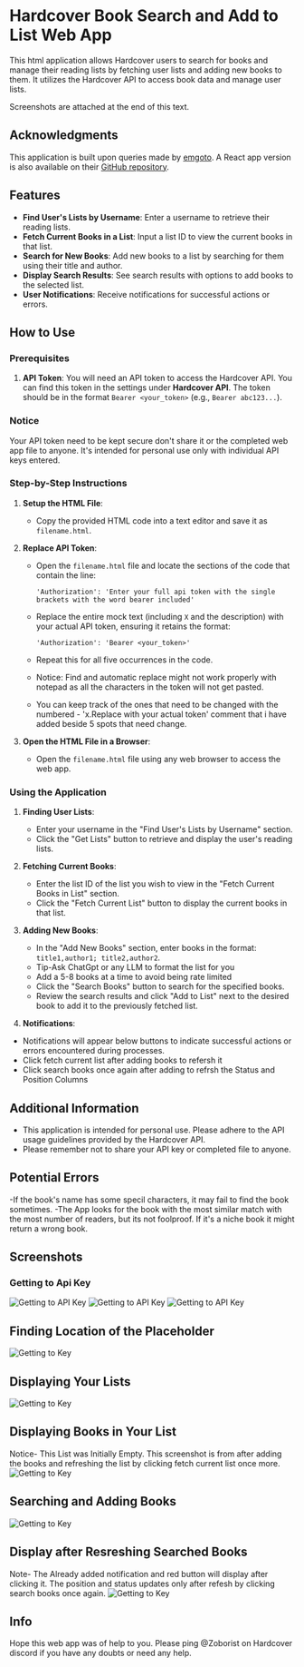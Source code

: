 # Hardcover Book Search and Add to List Web App
This html application allows Hardcover users to search for books and manage their reading lists by fetching user lists and adding new books to them. It utilizes the Hardcover API to access book data and manage user lists.
<p>Screenshots are attached at the end of this text.</p>

## Acknowledgments

This application is built upon queries made by [emgoto](https://github.com/emgoto). A React app version is also available on their [GitHub repository](https://github.com/emgoto).

## Features

- **Find User's Lists by Username**: Enter a username to retrieve their reading lists.
- **Fetch Current Books in a List**: Input a list ID to view the current books in that list.
- **Search for New Books**: Add new books to a list by searching for them using their title and author.
- **Display Search Results**: See search results with options to add books to the selected list.
- **User Notifications**: Receive notifications for successful actions or errors.

## How to Use

### Prerequisites

1. **API Token**: You will need an API token to access the Hardcover API. You can find this token in the settings under **Hardcover API**. The token should be in the format `Bearer <your_token>` (e.g., `Bearer abc123...`).
### Notice 
 Your API token need to be kept secure don't share it or the completed web app file to anyone. It's intended for personal use only with individual API keys entered.

### Step-by-Step Instructions

1. **Setup the HTML File**:
   - Copy the provided HTML code into a text editor and save it as `filename.html`.

2. **Replace API Token**:
   - Open the `filename.html` file and locate the sections of the code that contain the line:
     ```
     'Authorization': 'Enter your full api token with the single brackets with the word bearer included'
     ```
   - Replace the entire mock text (including `X` and the description) with your actual API token, ensuring it retains the format:
     ```
     'Authorization': 'Bearer <your_token>'
     ```
   - Repeat this for all five occurrences in the code.

   - Notice: Find and automatic replace might not work properly with notepad as all the characters in the token will not get pasted. 
   - You can keep track of the ones that need to be changed with the numbered - 'x.Replace with your actual token' comment that i have added beside 5 spots that need change.

3. **Open the HTML File in a Browser**:
   - Open the `filename.html` file using any web browser to access the web app.

### Using the Application

1. **Finding User Lists**:
   - Enter your username in the "Find User's Lists by Username" section.
   - Click the "Get Lists" button to retrieve and display the user's reading lists.

2. **Fetching Current Books**:
   - Enter the list ID of the list you wish to view in the "Fetch Current Books in List" section.
   - Click the "Fetch Current List" button to display the current books in that list.

3. **Adding New Books**:
   - In the "Add New Books" section, enter books in the format: `title1,author1; title2,author2`.
   - Tip-Ask ChatGpt or any LLM to format the list for you
   - Add a 5-8 books at a time to avoid being rate limited
   - Click the "Search Books" button to search for the specified books.
   - Review the search results and click "Add to List" next to the desired book to add it to the previously fetched list.

4. **Notifications**:
- Notifications will appear below buttons to indicate successful actions or errors encountered during processes.
- Click fetch current list after adding books to refersh it
- Click search books once again after adding to refrsh the Status and Position Columns 
## Additional Information

- This application is intended for personal use. Please adhere to the API usage guidelines provided by the Hardcover API.
- Please remember not to share your API key or completed file to anyone.

## Potential Errors
-If the book's name has some specil characters, it may fail to find the book sometimes.
-The App looks for the book with the most similar match with the most number of readers, but its not foolproof. If it's a niche book it might return a wrong book.

## Screenshots
### Getting to Api Key
 ![Getting to API Key](https://i.postimg.cc/4xBKtfGW/Screenshot-2024-10-20-200652.png)
 ![Getting to API Key](https://i.postimg.cc/XJc6GJSJ/Screenshot-2024-10-20-213534.png)
 ![Getting to API Key](https://i.postimg.cc/BvTVNVh7/Screenshot-2024-10-20-200732.jpg)

 ## Finding Location of the Placeholder
![Getting to Key](https://i.postimg.cc/xTLp97Qf/Screenshot-2024-10-20-221515.png)

## Displaying Your Lists
![Getting to Key](https://i.postimg.cc/G2hnDRcx/Screenshot-37.jpg)
 
## Displaying Books in Your List
Notice- This List was Initially Empty. This screenshot is from after adding the books and refreshing the list by clicking fetch current list once more.
![Getting to Key](https://i.postimg.cc/xTHjn0qX/Screenshot-41.jpg)

## Searching and Adding Books
![Getting to Key](https://i.postimg.cc/MHM40KgV/Screenshot-40.jpg)

## Display after Resreshing Searched Books
Note- The Already added notification and red button will display after clicking it. The position and status updates only after refesh by clicking search books once again.
![Getting to Key](https://i.postimg.cc/CLJPZ8RX/Screenshot-42.jpg)

## Info
Hope this web app was of help to you. Please ping @Zoborist on Hardcover discord if you have any doubts or need any help.
